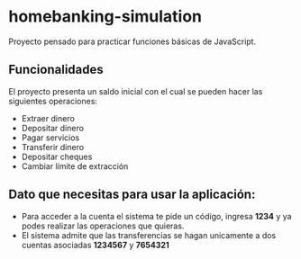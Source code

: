 # homebanking-simulation
Proyecto pensado para practicar funciones básicas de JavaScript.

## Funcionalidades
El proyecto presenta un saldo inicial con el cual se pueden hacer las siguientes operaciones:

- Extraer dinero
- Depositar dinero
- Pagar servicios
- Transferir dinero
- Depositar cheques
- Cambiar límite de extracción

## Dato que necesitas para usar la aplicación:

- Para acceder a la cuenta el sistema te pide un código, ingresa **1234** y ya podes realizar las operaciones que quieras.
- El sistema admite que las transferencias se hagan unicamente a dos cuentas asociadas **1234567** y **7654321**

